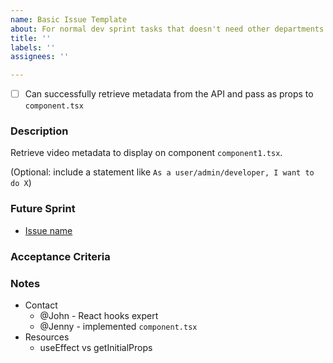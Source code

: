 ```yaml
---
name: Basic Issue Template
about: For normal dev sprint tasks that doesn't need other departments' help
title: ''
labels: ''
assignees: ''

---
```


- [ ] Can successfully retrieve metadata from the API and pass as props to `component.tsx`

### Description
Retrieve video metadata to display on component `component1.tsx`. 

(Optional: include a statement like `As a user/admin/developer, I want to do X`)

### Future Sprint
* [Issue name](https://github.com)

### Acceptance Criteria


### Notes
* Contact
    * @John - React hooks expert
    * @Jenny - implemented `component.tsx`
* Resources
    * useEffect vs getInitialProps
